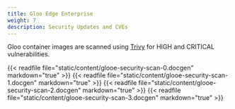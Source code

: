 ```yaml
---
title: Gloo Edge Enterprise
weight: 7
description: Security Updates and CVEs
---
```


Gloo container images are scanned using [Trivy](https://github.com/aquasecurity/trivy) for HIGH and CRITICAL vulnerabilities.

{{< readfile file="static/content/glooe-security-scan-0.docgen" markdown="true" >}}
{{< readfile file="static/content/glooe-security-scan-1.docgen" markdown="true" >}}
{{< readfile file="static/content/glooe-security-scan-2.docgen" markdown="true" >}}
{{< readfile file="static/content/glooe-security-scan-3.docgen" markdown="true" >}}